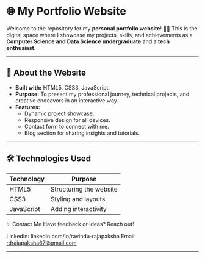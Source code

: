 # 🌐 My Portfolio Website

Welcome to the repository for my **personal portfolio website**! 🎨✨ This is the digital space where I showcase my projects, skills, and achievements as a **Computer Science and Data Science undergraduate** and a **tech enthusiast**.  

---

## 🚀 About the Website

- **Built with:** HTML5, CSS3, JavaScript.  
- **Purpose:** To present my professional journey, technical projects, and creative endeavors in an interactive way.  
- **Features:**  
  - Dynamic project showcase.  
  - Responsive design for all devices.  
  - Contact form to connect with me.  
  - Blog section for sharing insights and tutorials.  

---

## 🛠️ Technologies Used

| Technology    | Purpose                 |
|---------------|-------------------------|
| HTML5         | Structuring the website |
| CSS3          | Styling and layouts     |
| JavaScript    | Adding interactivity    |

✨ Contact Me
Have feedback or ideas? Reach out!

LinkedIn: linkedin.com/in/ravindu-rajapaksha
Email: rdrajapaksha67@gmail.com

---
